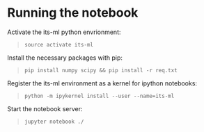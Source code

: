 # Running the notebook

Activate the its-ml python envrionment:

> `source activate its-ml`

Install the necessary packages with pip:

> `pip install numpy scipy && pip install -r req.txt`

Register the its-ml environment as a kernel for ipython notebooks:

> `python -m ipykernel install --user --name=its-ml`

Start the notebook server:

> `jupyter notebook ./`
